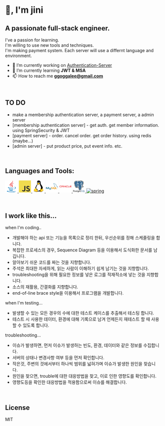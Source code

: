 # <h1 align="left">👋, I'm jini</h1>
## A passionate full-stack engineer.

I've a passion for learning.<br>
I'm willing to use new tools and techniques.<br>
I'm making payment system. Each server will use a differnt language and environment.

- 🔭 I’m currently working on [Authentication-Server](https://github.com/boknamiLover/Authentication-Server.git)
- 🌱 I’m currently learning **JWT & MSA**
- 📫 How to reach me **ggoggalee@gmail.com**
<br>

## TO DO

- make a membership authentication server, a payment server, a admin server
- [membership authentication server] -  get auth. get member information. using SpringSecurity & JWT
- [payment server] - order. cancel order. get order history. using redis (maybe...)
- [admin server] - put product price, put event info. etc.
<br>

## Languages and Tools:

<p align="left"> <a href="https://www.java.com" target="_blank" rel="noreferrer"> <img src="https://raw.githubusercontent.com/devicons/devicon/master/icons/java/java-original.svg" alt="java" width="40" height="40"/> </a> <a href="https://developer.mozilla.org/en-US/docs/Web/JavaScript" target="_blank" rel="noreferrer"> <img src="https://raw.githubusercontent.com/devicons/devicon/master/icons/javascript/javascript-original.svg" alt="javascript" width="40" height="40"/> </a> <a href="https://www.linux.org/" target="_blank" rel="noreferrer"> <img src="https://raw.githubusercontent.com/devicons/devicon/master/icons/linux/linux-original.svg" alt="linux" width="40" height="40"/> </a> <a href="https://www.mysql.com/" target="_blank" rel="noreferrer"> <img src="https://raw.githubusercontent.com/devicons/devicon/master/icons/mysql/mysql-original-wordmark.svg" alt="mysql" width="40" height="40"/> </a> <a href="https://www.oracle.com/" target="_blank" rel="noreferrer"> <img src="https://raw.githubusercontent.com/devicons/devicon/master/icons/oracle/oracle-original.svg" alt="oracle" width="40" height="40"/> </a> <a href="https://www.postgresql.org" target="_blank" rel="noreferrer"> <img src="https://raw.githubusercontent.com/devicons/devicon/master/icons/postgresql/postgresql-original-wordmark.svg" alt="postgresql" width="40" height="40"/> </a> <a href="https://spring.io/" target="_blank" rel="noreferrer"> <img src="https://www.vectorlogo.zone/logos/springio/springio-icon.svg" alt="spring" width="40" height="40"/> </a> </p>
<br>

## I work like this...
when I'm coding..
* 개발해야 하는 api 또는 기능을 목록으로 정리 한뒤, 우선순위를 정해 스케줄링을 합니다.
* 복잡한 프로세스의 경우, Sequence Diagram 등을 이용해서 도식화한 문서를 남깁니다.
* 알아보기 쉬운 코드를 짜는 것을 지향합니다.
* 주석은 최대한 자세하게, 읽는 사람이 이해하기 쉽게 남기는 것을 지향합니다.
* troubleshooting을 위해 필요한 정보를 넣은 로그를 적재적소에 넣는 것을 지향합니다.
* 소스의 재활용, 간결화를 지향합니다.
* end-of-line brace style을 이용해서 프로그램을 개발합니다.

when I'm testing...
* 발생할 수 있는 모든 경우의 수에 대한 테스트 케이스를 추출해서 테스팅 합니다.
* 테스트 시 사용한 데이터, 환경에 대해 기록으로 남겨 언제든지 재테스트 할 때 사용할 수 있도록 합니다.

troubleshooting...
* 이슈가 발생하면, 먼저 이슈가 발생하는 빈도, 환경, 데이터와 같은 정보를 수집합니다.
* 서버의 상태나 변경사항 여부 등을 먼저 확인합니다.
* 작은것, 주변의 것에서부터 하나씩 범위를 넓혀가며 이슈가 발생한 원인을 찾습니다.
* 원인을 찾으면, trouble에 대한 대응방법을 찾고, 이로 인한 영향도를 확인합니다.
* 영향도등을 확인한 대응방법을 적용함으로써 이슈를 해결합니다. 
<br>

## License

MIT

